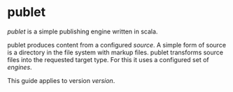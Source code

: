 publet
======

*publet* is a simple publishing engine written in scala.


publet produces content from a configured _source_. A simple form of source is
a directory in the file system with markup files. publet transforms source
files into the requested target type. For this it uses a configured set
of _engines_.

This guide applies to version $version$.
